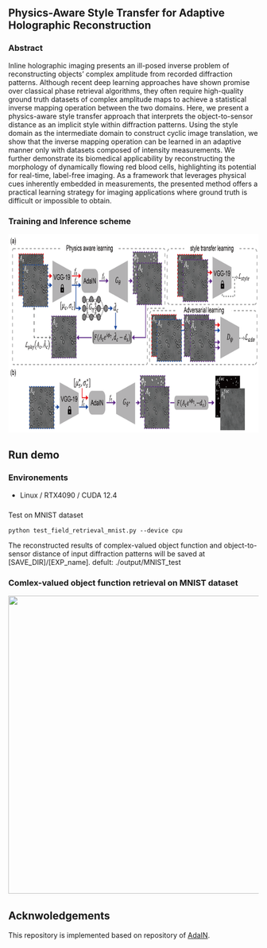 ## Physics-Aware Style Transfer for Adaptive Holographic Reconstruction 
### Abstract
Inline holographic imaging presents an ill-posed inverse problem of reconstructing objects’ complex amplitude from recorded diffraction patterns. Although recent deep learning approaches have shown promise over classical phase retrieval algorithms, they often require high-quality ground truth datasets of complex amplitude maps to achieve a statistical inverse mapping operation between the two domains. Here, we present a physics-aware style transfer approach that interprets the object-to-sensor distance as an implicit style within diffraction patterns. Using the style domain as the intermediate domain to construct cyclic image translation, we show that the inverse mapping operation can be learned in an adaptive manner only with datasets composed of intensity measurements. We further demonstrate its biomedical applicability by reconstructing the morphology of dynamically flowing red blood cells, highlighting its potential for real-time, label-free imaging. As a framework that leverages physical cues inherently embedded in measurements, the presented method offers a practical learning strategy for imaging applications where ground truth is difficult or impossible to obtain.

### Training and Inference scheme
<p align = "center">
<img src="/Figures/training.png" width="800" height="400">
</p>

## Run demo
### Environements
- Linux / RTX4090 / CUDA 12.4
###
Test on MNIST dataset
```
python test_field_retrieval_mnist.py --device cpu
```
The reconstructed results of complex-valued object function and object-to-sensor distance of input diffraction patterns will be saved at [SAVE_DIR]/[EXP_name]. defult: ./output/MNIST_test

### Comlex-valued object function retrieval on MNIST dataset 
<p align = "center">
<img src="/Figures/Mnist-result.png" width="800" height="600">
</p>

## Acknwoledgements
This repository is implemented based on repository of [AdaIN](https://github.com/naoto0804/pytorch-AdaIN).
